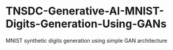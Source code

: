 # TNSDC-Generative-AI-MNIST-Digits-Generation-Using-GANs
MNIST synthetic digits generation using simple GAN architecture
